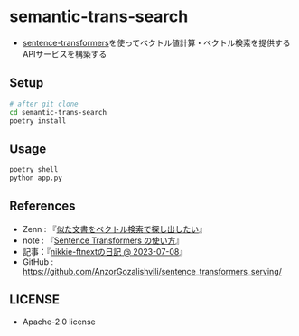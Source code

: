# semantic-trans-search
- [sentence-transformers](https://www.sbert.net/index.html)を使ってベクトル値計算・ベクトル検索を提供するAPIサービスを構築する

## Setup
```sh
# after git clone
cd semantic-trans-search
poetry install
```

## Usage
```sh
poetry shell
python app.py
```

## References
- Zenn : 『[似た文書をベクトル検索で探し出したい](https://zenn.dev/nishimoto/articles/0c2ac8c061e597)』
- note : 『[Sentence Transformers の使い方](https://note.com/npaka/n/n82d058c68172)』
- 記事：『[nikkie-ftnextの日記 @ 2023-07-08](https://nikkie-ftnext.hatenablog.com/entry/sentence-transformers-embeddings-introduction-en-ja)』
- GitHub : https://github.com/AnzorGozalishvili/sentence_transformers_serving/

## LICENSE
- Apache-2.0 license
